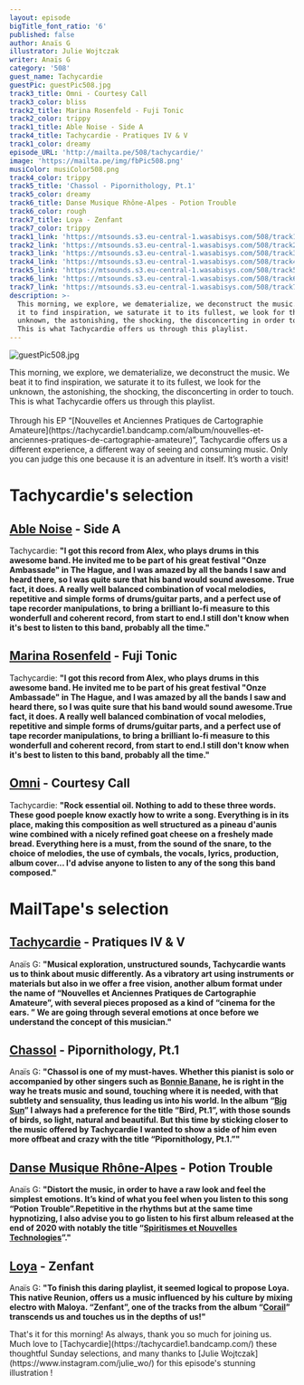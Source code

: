 ```yaml
---
layout: episode
bigTitle_font_ratio: '6'
published: false
author: Anaïs G
illustrator: Julie Wojtczak
writer: Anaïs G
category: '508'
guest_name: Tachycardie
guestPic: guestPic508.jpg
track3_title: Omni - Courtesy Call
track3_color: bliss
track2_title: Marina Rosenfeld - Fuji Tonic
track2_color: trippy
track1_title: Able Noise - Side A
track4_title: Tachycardie - Pratiques IV & V
track1_color: dreamy
episode_URL: 'http://mailta.pe/508/tachycardie/'
image: 'https://mailta.pe/img/fbPic508.png'
musiColor: musiColor508.png
track4_color: trippy
track5_title: 'Chassol - Pipornithology, Pt.1'
track5_color: dreamy
track6_title: Danse Musique Rhône-Alpes - Potion Trouble
track6_color: rough
track7_title: Loya - Zenfant
track7_color: trippy
track1_link: 'https://mtsounds.s3.eu-central-1.wasabisys.com/508/track1.mp3'
track2_link: 'https://mtsounds.s3.eu-central-1.wasabisys.com/508/track2.mp3'
track3_link: 'https://mtsounds.s3.eu-central-1.wasabisys.com/508/track3.mp3'
track4_link: 'https://mtsounds.s3.eu-central-1.wasabisys.com/508/track4.mp3'
track5_link: 'https://mtsounds.s3.eu-central-1.wasabisys.com/508/track5.mp3'
track6_link: 'https://mtsounds.s3.eu-central-1.wasabisys.com/508/track6.mp3'
track7_link: 'https://mtsounds.s3.eu-central-1.wasabisys.com/508/track7.mp3'
description: >-
  This morning, we explore, we dematerialize, we deconstruct the music. We beat
  it to find inspiration, we saturate it to its fullest, we look for the
  unknown, the astonishing, the shocking, the disconcerting in order to touch.
  This is what Tachycardie offers us through this playlist.
---
```

![guestPic508.jpg]({{site.baseurl}}/img/guestPic508.jpg)
<p id="introduction"> This morning, we explore, we dematerialize, we deconstruct the music. We beat it to find inspiration, we saturate it to its fullest, we look for the unknown, the astonishing, the shocking, the disconcerting in order to touch. This is what Tachycardie offers us through this playlist.
<br><br>
Through his EP “[Nouvelles et Anciennes Pratiques de Cartographie Amateure](https://tachycardie1.bandcamp.com/album/nouvelles-et-anciennes-pratiques-de-cartographie-amateure)”, Tachycardie offers us a different experience, a different way of seeing and consuming music. Only you can judge this one because it is an adventure in itself. It’s worth a visit!
</p>

# Tachycardie's selection

## [Able Noise](https://ablenoise.bandcamp.com/releases) - Side A
Tachycardie: **"**I got this record from Alex, who plays drums in this awesome band. He invited me to be part of  his great festival "Onze Ambassade" in The Hague, and I was amazed by all the bands I saw and heard there, so I was quite sure that his band would sound awesome. True fact, it does. A really well balanced combination of vocal melodies, repetitive and simple forms of drums/guitar parts, and a perfect use of tape recorder manipulations, to bring a brilliant lo-fi measure to this wonderfull and coherent record, from start to end.I still don't know when it's best to listen to this band, probably all the time.**"**

## [Marina Rosenfeld](https://www.marinarosenfeld.com/) - Fuji Tonic
Tachycardie: **"**I got this record from Alex, who plays drums in this awesome band. He invited me to be part of  his great festival "Onze Ambassade" in The Hague, and I was amazed by all the bands I saw and heard there, so I was quite sure that his band would sound awesome.True fact, it does. A really well balanced combination of vocal melodies, repetitive and simple forms of drums/guitar parts, and a perfect use of tape recorder manipulations, to bring a brilliant lo-fi measure to this wonderfull and coherent record, from start to end.I still don't know when it's best to listen to this band, probably all the time.**"**

## [Omni](https://omniatl.bandcamp.com/album/networker) - Courtesy Call
Tachycardie: **"**Rock essential oil. Nothing to add to these three words. These good poeple know exactly how to write a song. Everything is in its place, making this composition as well structured as a pineau d'aunis wine combined with a nicely refined  goat cheese on a freshely made bread. Everything here is a must, from the sound of the snare, to the choice of melodies, the use of cymbals, the vocals, lyrics, production, album cover... I'd advise anyone to listen to any of the song this band composed.**"**

 
# MailTape's selection

## [Tachycardie](https://tachycardie1.bandcamp.com/) - Pratiques IV & V
Anaïs G: **"**Musical exploration, unstructured sounds, Tachycardie wants us to think about music differently. As a vibratory art using instruments or materials but also in we offer a free vision, another album format under the name of “Nouvelles et Anciennes Pratiques de Cartographie Amateure”, with several pieces proposed as a kind of “cinema for the ears. ” We are going through several emotions at once before we understand the concept of this musician.**"**

## [Chassol](https://chassol.bandcamp.com/) - Pipornithology, Pt.1
Anaïs G: **"**Chassol is one of my must-haves. Whether this pianist is solo or accompanied by other singers such as [Bonnie Banane](https://bonniebanane.bandcamp.com/), he is right in the way he treats music and sound, touching where it is needed, with that subtlety and sensuality, thus leading us into his world. In the album “[Big Sun](https://chassol.bandcamp.com/)” I always had a preference for the title “Bird, Pt.1”, with those sounds of birds, so light, natural and beautiful. But this time by sticking closer to the music offered by Tachycardie I wanted to show a side of him even more offbeat and crazy with the title “Pipornithology, Pt.1.”**"**

##  [Danse Musique Rhône-Alpes](https://dmra.bandcamp.com/) - Potion Trouble
Anaïs G: **"**Distort the music, in order to have a raw look and feel the simplest emotions. It’s kind of what you feel when you listen to this song “Potion Trouble”.Repetitive in the rhythms but at the same time hypnotizing, I also advise you to go listen to his first album released at the end of 2020 with notably the title “[Spiritismes et Nouvelles Technologies](https://dmra.bandcamp.com/track/spiritisme-et-nouvelles-technologies)”.**"**

## [Loya](https://loyamusic.bandcamp.com/) - Zenfant
Anaïs G: **"**To finish this daring playlist, it seemed logical to propose Loya. This native Reunion, offers us a music influenced by his culture by mixing electro with Maloya. “Zenfant”, one of the tracks from the album “[Corail](https://loyamusic.bandcamp.com/album/corail)” transcends us and touches us in the depths of us!**"**

<p id="outroduction">That's it for this morning! As always, thank you so much for joining us. Much love to [Tachycardie](https://tachycardie1.bandcamp.com/) these thoughtful Sunday selections, and many thanks to [Julie Wojtczak](https://www.instagram.com/julie_wo/) for this episode's stunning illustration !</p>
